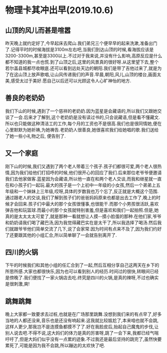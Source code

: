 # 物理卡其冲出早(2019.10.6)

## 山顶的风儿而甚是喧嚣

昨天晚上就约定好了,今早起床去爬山.我们弟兄三个便早早的起来洗漱,准备出门了.记得平时的时候海拔是3100m左右吧,当我们到达山顶的时候,看海拔应该是3200-3300m,甚至是3300以上.不过对于我来说,并没有什么影响,高原反应是什么都不知道的我一点也慌.到了山顶之后,这里的风景真的很好呀.从这里望下去,整个若尔盖县城都尽收眼底.还可以看到远处天边的朝阳.我们是带了吉他过来了,就是为了在这山顶上放声歌唱,让山风传递我们的声音.早晨,朝阳,风儿,山顶的楼台,画面太美,感受太过于美好.愿自己以后还可以光顾这令人心旷神怡的地方.

## 善良的老奶奶

我们下山的时候,遇到了一个慈祥的老奶奶.因为蓝星是会藏语的,所以我们又跟她交谈了一会.后来才了解到,这个老奶奶是没有读过书的,只会说藏语,但是看不懂藏文.所以也只能做这种清洁工的工作,每个月的工资也不是很高.我们也是很同情她,便在心里默默为她祈祷,为她祷告.老奶奶人很善良,她很喜欢我们给她唱的歌.我们送给了她一些小礼物之后, 便告别了.

## 又一个家庭

刚下山的时候,我们又遇到了两个老人带着三个孩子.孩子们都很可爱,两个老人很热情,因为我们给他们打招呼的时候,他们很开心的回应了我们.后来那位老爷爷便邀请我们去他家做客.蓝星因为会藏语,所以他一直在和两个老人交谈,而我和继星就一直在和小孩子们一起玩.最大的孩子是一个上初中一年级的小女孩,然后一个弟弟上五年级和一个妹妹上三年级,哎呀,具体的岁数我也万个忘了,反正就是大概这个范围.通过跟老人的交谈,我们了解到孩子们的爸爸妈妈原来也都是出去工作了,晚上的时候才会回来.孩子们中最大的那个女孩很懂事,也很能干.而那个小男孩很活跃,喜欢弹吉他和玩篮球.而最小的那个女孩就特别害羞,但是喜欢和我们一起拍照.但是,她真的是太太太太可爱了,就是那种一看就想让人摸--摸小脸蛋的那种.在他们家,爷爷和奶奶请我们喝了藏巴汤,因为我觉得藏巴实在是太干了,所以我选择了喝汤.然后我们就跟爷爷他们简单交流了几下,说了会家常.因为时间有点来不及了,因为我们约好了还要跟其他的小组汇合,所以简单聊了一会就告别离开了.

## 四川的火锅

下午的时候我们和其他小组的任汇合到了一起,然后互相分享自己这两天在乡下的所思所感.大家也都很快乐,因为也可以看到别人的经历.时间过的很快,转眼间已经是傍晚了.我们便找了一家火锅店去吃.终究是四川的火锅,是真的辣呀,不过也确实是很刺激,爽!

## 跳舞跳舞

晚上大家都一致要求去过桩,也就是在广场那里跳舞.没想到我们来的有点早了,好多当地的人都还没来,音乐也是还没有响起来.这我就比较尴尬了,本来咱也就不会跳,这样人更少,那我岂不是连摸鱼都摸不了了.好在我脸皮后,抬起自己魔鬼的步伐,让别人说去吧.不得不说,这大妈们的体力是真的厉害呀,跳了一会下来,我都已经气喘吁吁了,但是大妈们似乎没有一点累的迹象.不过我还是最后坚持的跳完了,虽然快要累死了,可能是因为我不会跳,所以蹦达的太欢快了吧.

